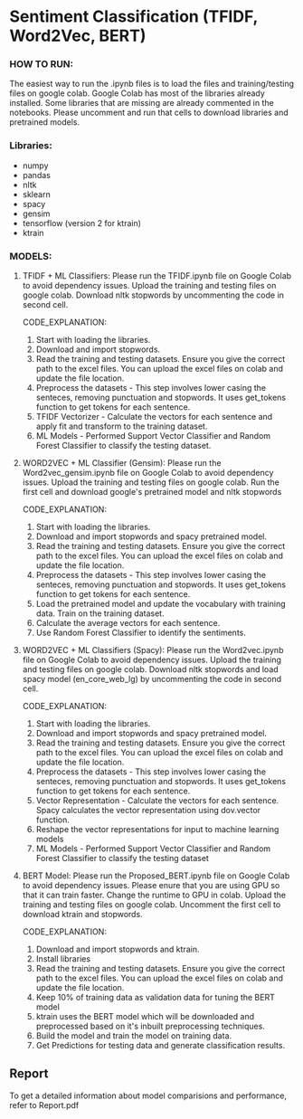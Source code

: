 # Sentiment Classification (TFIDF, Word2Vec, BERT)


### HOW TO RUN:
The easiest way to run the .ipynb files is to load the files and training/testing files on google colab. Google Colab has most of the libraries already installed. Some libraries that are missing are already commented in the notebooks. Please uncomment and run that cells to download libraries and pretrained models.

### Libraries:
* numpy
* pandas
* nltk
* sklearn
* spacy
* gensim
* tensorflow (version 2 for ktrain)
* ktrain

### MODELS:
1)  TFIDF + ML Classifiers: 
	Please run the TFIDF.ipynb file on Google Colab to avoid dependency issues.
	Upload the training and testing files on google colab.
	Download nltk stopwords by uncommenting the code in second cell.
	
	CODE_EXPLANATION:
	1) Start with loading the libraries.
	2) Download and import stopwords.
	3) Read the training and testing datasets. Ensure you give the correct path to the excel files. You can upload the excel files on colab and update the file location. 
	4) Preprocess the datasets -  This  step involves lower casing the senteces, removing punctuation and stopwords. It uses get_tokens function to get tokens for each sentence.
	5) TFIDF Vectorizer -  Calculate the vectors for each sentence and apply fit and transform to the training dataset.
	6) ML Models -  Performed Support Vector Classifier and Random Forest Classifier to classify the testing dataset.
	
2)	WORD2VEC + ML Classifier (Gensim):
	Please run the Word2vec_gensim.ipynb file on Google Colab to avoid dependency issues. 
	Upload the training and testing files on google colab.
	Run the first cell and download google's pretrained model and nltk stopwords
	
	CODE_EXPLANATION:
	1) Start with loading the libraries.
	2) Download and import stopwords and spacy pretrained model.
	3) Read the training and testing datasets. Ensure you give the correct path to the excel files. You can upload the excel files on colab and update the file location. 
	4) Preprocess the datasets -  This  step involves lower casing the senteces, removing punctuation and stopwords. It uses get_tokens function to get tokens for each sentence.
	5) Load the pretrained model and update the vocabulary with training data. Train on the training dataset.
	6) Calculate the average  vectors for each sentence.
	7) Use Random Forest Classifier to identify the sentiments.
	
	
3) WORD2VEC + ML Classifiers (Spacy):
	Please run the Word2vec.ipynb file on Google Colab to avoid dependency issues. 
	Upload the training and testing files on google colab.
	Download nltk stopwords and load spacy model (en_core_web_lg) by uncommenting the code in second cell.
	
	CODE_EXPLANATION:
	1) Start with loading the libraries.
	2) Download and import stopwords and spacy pretrained model.
	3) Read the training and testing datasets. Ensure you give the correct path to the excel files. You can upload the excel files on colab and update the file location. 
	4) Preprocess the datasets -  This  step involves lower casing the senteces, removing punctuation and stopwords. It uses get_tokens function to get tokens for each sentence.
	5) Vector Representation -  Calculate the vectors for each sentence. Spacy calculates the vector representation using dov.vector function.
	6) Reshape the vector representations for input to machine learning models 
	7) ML Models -  Performed Support Vector Classifier and Random Forest Classifier to classify the testing dataset
	
4) BERT Model:
	Please run the Proposed_BERT.ipynb file on Google Colab to avoid dependency issues. 
	Please enure that you are using GPU so that it can train faster. Change the runtime to GPU in colab.
	Upload the training and testing files on google colab.
	Uncomment the first cell to download ktrain and stopwords.
	
	CODE_EXPLANATION:
	1) Download and import stopwords and ktrain.
	2) Install libraries
	3) Read the training and testing datasets. Ensure you give the correct path to the excel files. You can upload the excel files on colab and update the file location. 
	4) Keep 10% of training data as validation data for tuning the BERT model
	5) ktrain uses the BERT model which will be downloaded and preprocessed based on it's inbuilt preprocessing techniques.
	6) Build the model and train the model on training data.
	7) Get Predictions for testing data and generate classification results.
	
## Report
To get a detailed information about model comparisions and performance, refer to Report.pdf
